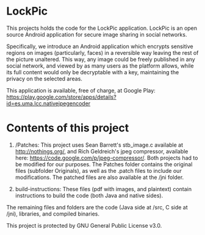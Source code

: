 LockPic
=======

This projects holds the code for the LockPic application. LockPic is an open source Android application for secure image sharing in social networks.

Specifically, we introduce an Android application which encrypts sensitive regions on images (particularly, faces) in a reversible way leaving the rest of the picture unaltered. This way, any image could be freely published in any social network, and viewed by as many users as the platform allows, while its full content would only be decryptable with a key, maintaining the privacy on the selected areas.

This application is available, free of charge, at Google Play: https://play.google.com/store/apps/details?id=es.uma.lcc.nativejpegencoder

Contents of this project
========================

1. /Patches:
This project uses Sean Barrett's stb_image.c available at http://nothings.org/, and Rich Geldreich's jpeg compressor, available here: https://code.google.com/p/jpeg-compressor/.
Both projects had to be modified for our purposes. The Patches folder contains the original files (subfolder Originals), as well as the .patch files to include our modifications. The patched files are also available at the /jni folder.

2. build-instructions:
These files (pdf with images, and plaintext) contain instructions to build the code (both Java and native sides).

The remaining files and folders are the code (Java side at /src, C side at /jni), libraries, and compiled binaries.

This project is protected by GNU General Public License v3.0.
